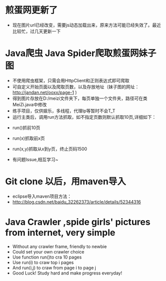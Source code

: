 # 煎蛋网更新了
* 现在图片url已经改变，需要js动态加载出来，原来方法可能已经失效了。最近比较忙，过几天更新一下
# Java爬虫 Java Spider爬取煎蛋网妹子图
* 不使用爬虫框架，只需会用HttpClient和正则表达式即可爬取
* 可自定义开始页面以及爬取页数，以及存放地址（妹子图的网址：http://jandan.net/ooxx/page-1 )
* 得到图片存放在D:/meizi文件夹下，每页单独一个文件夹，路径可在类MeiZi.java中修改
* 练手项目，仅供娱乐，多线程，代理Ip等暂时不会T_T
* 运行主类后，调用run方法抓取，如不指定页数则默认抓取10页,详细如下：

+	run()抓前10页
+	run(x)抓取前x页
+	run(x,y)抓取从x到y页，终止页码1500

+ 有问题Issue,相互学习~
# Git clone 以后，用maven导入
* eclipse导入maven项目方法：
* http://blog.csdn.net/baidu_32262373/article/details/52344316

# Java Crawler ,spide girls' pictures from internet, very simple
* Without any crawler frame, friendly to newbie
* Could set your own crawler choice
* Use function run()to cra 10 pages
* Use run(i) to craw top i pages
* And run(i,j) to craw from page i to page j
* Good Luck! Study hard and make progress everyday!
